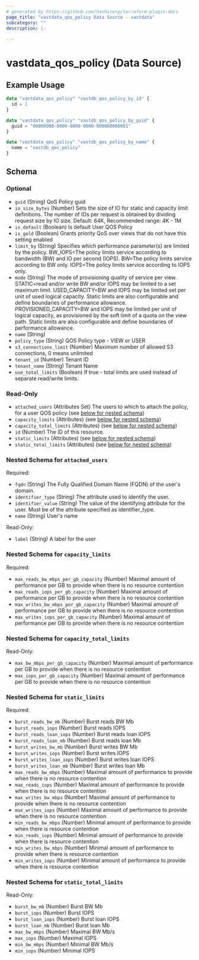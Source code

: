 ```yaml
---
# generated by https://github.com/hashicorp/terraform-plugin-docs
page_title: "vastdata_qos_policy Data Source - vastdata"
subcategory: ""
description: |-
  
---
```


# vastdata_qos_policy (Data Source)



## Example Usage

```terraform
data "vastdata_qos_policy" "vastdb_qos_policy_by_id" {
  id = 1
}

data "vastdata_qos_policy" "vastdb_qos_policy_by_guid" {
  guid = "00000000-0000-0000-0000-000000000001"
}

data "vastdata_qos_policy" "vastdb_qos_policy_by_name" {
  name = "vastdb_qos_policy"
}
```

<!-- schema generated by tfplugindocs -->
## Schema

### Optional

- `guid` (String) QoS Policy guid
- `io_size_bytes` (Number) Sets the size of IO for static and capacity limit definitions. The number of IOs per request is obtained by dividing request size by IO size. Default: 64K, Recommended range: 4K - 1M
- `is_default` (Boolean) Is default User QOS Policy
- `is_gold` (Boolean) Grants priority QoS over views that do not have this setting enabled
- `limit_by` (String) Specifies which performance parameter(s) are limited by the policy. BW_IOPS=The policy limits service according to bandwidth (BW) and IO per second (IOPS). BW=The policy limits service according to BW only. IOPS=The policy limits service according to IOPS only.
- `mode` (String) The mode of provisioning quality of service per view. STATIC=read and/or write BW and/or IOPS may be limited to a set maximum limit. USED_CAPACITY=BW and IOPS may be limited set per unit of used logical capacity. Static limits are also configurable and define boundaries of performance allowance. PROVISIONED_CAPACITY=BW and IOPS may be limited per unit of logical capacity, as provisioned by the soft limit of a quota on the view path. Static limits are also configurable and define boundaries of performance allowance.
- `name` (String)
- `policy_type` (String) QOS Policy type - VIEW or USER
- `s3_connections_limit` (Number) Maximum number of allowed S3 connections, 0 means unlimited
- `tenant_id` (Number) Tenant ID
- `tenant_name` (String) Tenant Name
- `use_total_limits` (Boolean) If true - total limits are used instead of separate read/write limits.

### Read-Only

- `attached_users` (Attributes Set) The users to which to attach the policy, for a user QOS policy (see [below for nested schema](#nestedatt--attached_users))
- `capacity_limits` (Attributes) (see [below for nested schema](#nestedatt--capacity_limits))
- `capacity_total_limits` (Attributes) (see [below for nested schema](#nestedatt--capacity_total_limits))
- `id` (Number) The ID of this resource.
- `static_limits` (Attributes) (see [below for nested schema](#nestedatt--static_limits))
- `static_total_limits` (Attributes) (see [below for nested schema](#nestedatt--static_total_limits))

<a id="nestedatt--attached_users"></a>
### Nested Schema for `attached_users`

Required:

- `fqdn` (String) The Fully Qualified Domain Name (FQDN) of the user's domain.
- `identifier_type` (String) The attribute used to identify the user.
- `identifier_value` (String) The value of the identifying attribute for the user. Must be of the attribute specified as identifier_type.
- `name` (String) User's name

Read-Only:

- `label` (String) A label for the user


<a id="nestedatt--capacity_limits"></a>
### Nested Schema for `capacity_limits`

Required:

- `max_reads_bw_mbps_per_gb_capacity` (Number) Maximal amount of performance per GB to provide when there is no resource contention
- `max_reads_iops_per_gb_capacity` (Number) Maximal amount of performance per GB to provide when there is no resource contention
- `max_writes_bw_mbps_per_gb_capacity` (Number) Maximal amount of performance per GB to provide when there is no resource contention
- `max_writes_iops_per_gb_capacity` (Number) Maximal amount of performance per GB to provide when there is no resource contention


<a id="nestedatt--capacity_total_limits"></a>
### Nested Schema for `capacity_total_limits`

Read-Only:

- `max_bw_mbps_per_gb_capacity` (Number) Maximal amount of performance per GB to provide when there is no resource contention
- `max_iops_per_gb_capacity` (Number) Maximal amount of performance per GB to provide when there is no resource contention


<a id="nestedatt--static_limits"></a>
### Nested Schema for `static_limits`

Required:

- `burst_reads_bw_mb` (Number) Burst reads BW Mb
- `burst_reads_iops` (Number) Burst reads IOPS
- `burst_reads_loan_iops` (Number) Burst reads loan IOPS
- `burst_reads_loan_mb` (Number) Burst reads loan Mb
- `burst_writes_bw_mb` (Number) Burst writes BW Mb
- `burst_writes_iops` (Number) Burst writes IOPS
- `burst_writes_loan_iops` (Number) Burst writes loan IOPS
- `burst_writes_loan_mb` (Number) Burst writes loan Mb
- `max_reads_bw_mbps` (Number) Maximal amount of performance to provide when there is no resource contention
- `max_reads_iops` (Number) Maximal amount of performance to provide when there is no resource contention
- `max_writes_bw_mbps` (Number) Maximal amount of performance to provide when there is no resource contention
- `max_writes_iops` (Number) Maximal amount of performance to provide when there is no resource contention
- `min_reads_bw_mbps` (Number) Minimal amount of performance to provide when there is resource contention
- `min_reads_iops` (Number) Minimal amount of performance to provide when there is resource contention
- `min_writes_bw_mbps` (Number) Minimal amount of performance to provide when there is resource contention
- `min_writes_iops` (Number) Minimal amount of performance to provide when there is resource contention


<a id="nestedatt--static_total_limits"></a>
### Nested Schema for `static_total_limits`

Read-Only:

- `burst_bw_mb` (Number) Burst BW Mb
- `burst_iops` (Number) Burst IOPS
- `burst_loan_iops` (Number) Burst loan IOPS
- `burst_loan_mb` (Number) Burst loan Mb
- `max_bw_mbps` (Number) Maximal BW Mb/s
- `max_iops` (Number) Maximal IOPS
- `min_bw_mbps` (Number) Minimal BW Mb/s
- `min_iops` (Number) Minimal IOPS
